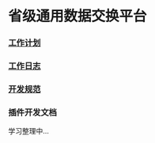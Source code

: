 # 省级通用数据交换平台

### [工作计划](https://github.com/schic/schie/tree/master/doc/%E5%B7%A5%E4%BD%9C%E8%AE%A1%E5%88%92)

### [工作日志](https://github.com/schic/schie/tree/master/doc/%E5%B7%A5%E4%BD%9C%E6%97%A5%E5%BF%97)

### [开发规范](https://github.com/schic/schie/tree/master/doc/%E5%BC%80%E5%8F%91%E8%A7%84%E8%8C%83)

### 插件开发文档
学习整理中...
